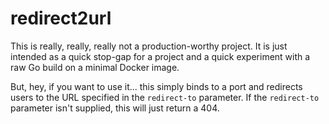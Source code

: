 redirect2url
============

This is really, really, really not a production-worthy project. It is
just intended as a quick stop-gap for a project and a quick experiment
with a raw Go build on a minimal Docker image.

But, hey, if you want to use it... this simply binds to a port and
redirects users to the URL specified in the `redirect-to` parameter.
If the `redirect-to` parameter isn't supplied, this will just return
a 404.
